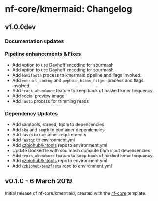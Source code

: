 # nf-core/kmermaid: Changelog

## v1.0.0dev

### Documentation updates

### Pipeline enhancements & Fixes

* Add option to use Dayhoff encoding for sourmash
* Add option to use Dayhoff encoding for sourmash.
* Add `bam2fasta` process to kmermaid pipeline and flags involved.
* Add `extract_coding` and `peptide_bloom_filger` process and flags involved.
* Add `track_abundance` feature to keep track of hashed kmer frequency.
* Add social preview image
* Add `fastp` process for trimming reads


### Dependency Updates

* Add samtools, screed, tqdm to dependencies
* Add `ska` and `seqtk` to container dependencies
* Add `fastp` to container requirements
* Add `fastqc` to environment.yml
* Add [czbiohub/khtools](https://github.com/czbiohub/kh-tools/) repo to environment.yml
* Update Dockerfile with sourmash compute bam input dependencies
* Add `track_abundance` feature to keep track of hashed kmer frequency.
* Add [czbiohub/khtools](https://github.com/czbiohub/kh-tools/) repo to environment.yml
* Add [`czbiohub/bam2fasta`](https://github.com/czbiohub/bam2fasta/) repo to environment.yml

## v0.1.0 - 6 March 2019

Initial release of nf-core/kmermaid, created with the [nf-core](http://nf-co.re/) template.
